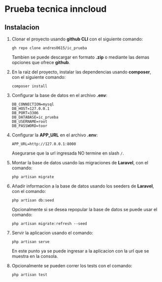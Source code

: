# Prueba tecnica inncloud
## Instalacion
1. Clonar el proyecto usando **github CLI** con el siguiente comando:
    ```shell
    gh repo clone andres0615/ic_prueba
    ```
    Tambien se puede descargar en formato **.zip** o mediante las demas opciones que ofrece **github**.

2. En la raiz del proyecto, instalar las dependencias usando **composer**, con el siguiente comando:
    ```shell
    composer install
    ```
3. Configurar la base de datos en el archivo **.env**:
    <br>
    ```text
    DB_CONNECTION=mysql
    DB_HOST=127.0.0.1
    DB_PORT=3306
    DB_DATABASE=ic_prueba
    DB_USERNAME=root
    DB_PASSWORD=toor
    ```
4.  Configurar la **APP_URL** en el archivo **.env**:
	<br>
	```text
	APP_URL=http://127.0.0.1:8000
	```
    Asegurarse que la url ingresada NO termine en slash `/`.
5. Montar la base de datos usando las migraciones de **Laravel**, con el comando:
	<br>
	```shell
	php artisan migrate
	```
6. Añadir informacion a la base de datos usando los seeders de **Laravel**, con el comando:
	<br>
	```shell
	php artisan db:seed
	```
	Opcionalmente si se desea repopular la base de datos se puede usar el comando:
	<br>
	```shell
	php artisan migrate:refresh --seed
	```
7. Servir la aplicacion usando el comando:
	<br>
	```text
	php artisan serve
	```
    En este punto ya se puede ingresar a la aplicacion con la url que se muestra en la consola.
8. Opcionalmente se pueden correr los tests con el comando:
	<br>
	```text
	php artisan test
	```